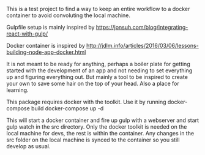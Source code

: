 This is a test project to find a way to keep an entire workflow to a docker container to avoid convoluting the local machine. 

Gulpfile setup is mainly inspired by https://jonsuh.com/blog/integrating-react-with-gulp/

Docker container is inspired by http://jdlm.info/articles/2016/03/06/lessons-building-node-app-docker.html

It is not meant to be ready for anything, perhaps a boiler plate for getting started with the development of an app and not needing to set everything up and figuring everything out. But mainly a tool to be inspired to create your own to save some hair on the top of your head. Also a place for learning.

This package requires docker with the toolkit. 
Use it by running 
docker-compose build
docker-compose up -d

This will start a docker container and fire up gulp with a webserver and start gulp watch in the src directory. Only the docker toolkit is needed on the local machine for devs, the rest is within the container. Any changes in the src folder on the local machine is synced to the container so you still develop as usual. 
